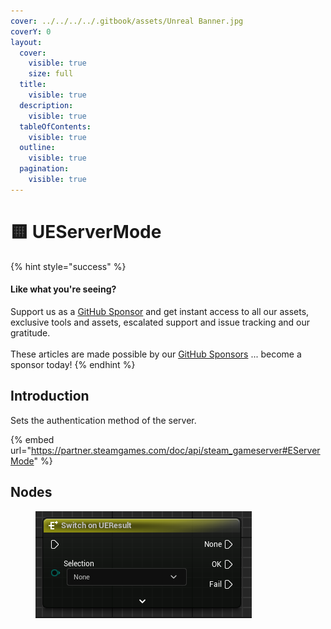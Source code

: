 ```yaml
---
cover: ../../../../.gitbook/assets/Unreal Banner.jpg
coverY: 0
layout:
  cover:
    visible: true
    size: full
  title:
    visible: true
  description:
    visible: true
  tableOfContents:
    visible: true
  outline:
    visible: true
  pagination:
    visible: true
---
```


# 🟨 UEServerMode

{% hint style="success" %}
#### Like what you're seeing?

Support us as a [GitHub Sponsor](../../../../become-a-sponsor/) and get instant access to all our assets, exclusive tools and assets, escalated support and issue tracking and our gratitude.\
\
These articles are made possible by our [GitHub Sponsors](../../../../become-a-sponsor/) ... become a sponsor today!
{% endhint %}

## Introduction

Sets the authentication method of the server.

{% embed url="https://partner.steamgames.com/doc/api/steam_gameserver#EServerMode" %}

## Nodes

<figure><img src="../../../../.gitbook/assets/image (18) (1) (1) (1).png" alt=""><figcaption></figcaption></figure>
